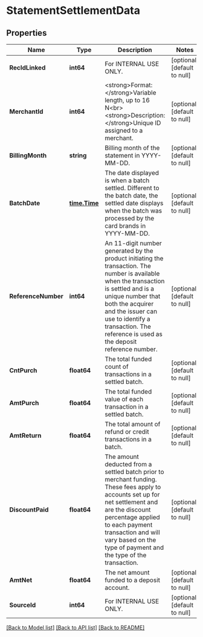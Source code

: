 # StatementSettlementData

## Properties
Name | Type | Description | Notes
------------ | ------------- | ------------- | -------------
**RecIdLinked** | **int64** | For INTERNAL USE ONLY. | [optional] [default to null]
**MerchantId** | **int64** | &lt;strong&gt;Format: &lt;/strong&gt;Variable length, up to 16 N&lt;br&gt;&lt;strong&gt;Description: &lt;/strong&gt;Unique ID assigned to a merchant. | [optional] [default to null]
**BillingMonth** | **string** | Billing month of the statement in YYYY-MM-DD. | [optional] [default to null]
**BatchDate** | [**time.Time**](time.Time.md) | The date displayed is when a batch settled. Different to the batch date, the settled date displays when the batch was processed by the card brands in YYYY-MM-DD. | [optional] [default to null]
**ReferenceNumber** | **int64** | An 11-digit number generated by the product initiating the transaction. The number is available when the transaction is settled and is a unique number that both the acquirer and the issuer can use to identify a transaction. The reference is used as the deposit reference number. | [optional] [default to null]
**CntPurch** | **float64** | The total funded count of transactions in a settled batch. | [optional] [default to null]
**AmtPurch** | **float64** | The total funded value of each transaction in a settled batch. | [optional] [default to null]
**AmtReturn** | **float64** | The total amount of refund or credit transactions in a batch. | [optional] [default to null]
**DiscountPaid** | **float64** | The amount deducted from a settled batch prior to merchant funding. These fees apply to accounts set up for net settlement and are the discount percentage applied to each payment transaction and will vary based on the type of payment and the type of the transaction. | [optional] [default to null]
**AmtNet** | **float64** | The net amount funded to a deposit account. | [optional] [default to null]
**SourceId** | **int64** | For INTERNAL USE ONLY. | [optional] [default to null]

[[Back to Model list]](../README.md#documentation-for-models) [[Back to API list]](../README.md#documentation-for-api-endpoints) [[Back to README]](../README.md)

